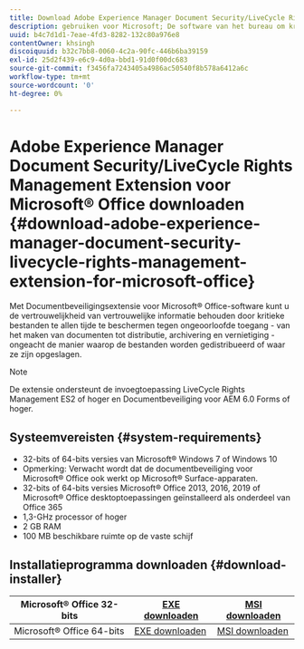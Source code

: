 ```yaml
---
title: Download Adobe Experience Manager Document Security/LiveCycle Rights Management Extension for Microsoft&reg. Office
description: gebruiken voor Microsoft; De software van het bureau om kritieke dossiers tegen onbevoegde toegang te beschermen
uuid: b4c7d1d1-7eae-4fd3-8282-132c80a976e8
contentOwner: khsingh
discoiquuid: b32c7bb8-0060-4c2a-90fc-446b6ba39159
exl-id: 25d2f439-e6c9-4d0a-bbd1-91d0f00dc683
source-git-commit: f3456fa7243405a4986ac50540f8b578a6412a6c
workflow-type: tm+mt
source-wordcount: '0'
ht-degree: 0%

---
```


# Adobe Experience Manager Document Security/LiveCycle Rights Management Extension voor Microsoft® Office downloaden {#download-adobe-experience-manager-document-security-livecycle-rights-management-extension-for-microsoft-office}

Met Documentbeveiligingsextensie voor Microsoft® Office-software kunt u de vertrouwelijkheid van vertrouwelijke informatie behouden door kritieke bestanden te allen tijde te beschermen tegen ongeoorloofde toegang - van het maken van documenten tot distributie, archivering en vernietiging - ongeacht de manier waarop de bestanden worden gedistribueerd of waar ze zijn opgeslagen.

>[!NOTE]
>
>De extensie ondersteunt de invoegtoepassing LiveCycle Rights Management ES2 of hoger en Documentbeveiliging voor AEM 6.0 Forms of hoger.

## Systeemvereisten {#system-requirements}

* 32-bits of 64-bits versies van Microsoft® Windows 7 of Windows 10
* Opmerking: Verwacht wordt dat de documentbeveiliging voor Microsoft® Office ook werkt op Microsoft® Surface-apparaten.
* 32-bits of 64-bits versies Microsoft® Office 2013, 2016, 2019 of Microsoft® Office desktoptoepassingen geïnstalleerd als onderdeel van Office 365
* 1,3-GHz processor of hoger
* 2 GB RAM
* 100 MB beschikbare ruimte op de vaste schijf

## Installatieprogramma downloaden {#download-installer}

| Microsoft® Office 32-bits | [EXE downloaden](https://download.macromedia.com/pub/livecycle/policyserver/DocumentSecurityExtensionforMicrosoftOffice.exe) | [MSI downloaden](https://download.macromedia.com/pub/livecycle/policyserver/DocumentSecurityExtensionforMicrosoftOffice.zip) |
|---|---|---|
| Microsoft® Office 64-bits | [EXE downloaden](https://download.macromedia.com/pub/livecycle/policyserver/DocumentSecurityExtensionforMicrosoftOffice64.exe) | [MSI downloaden](https://download.macromedia.com/pub/livecycle/policyserver/DocumentSecurityExtensionforMicrosoftOffice64.zip) |
